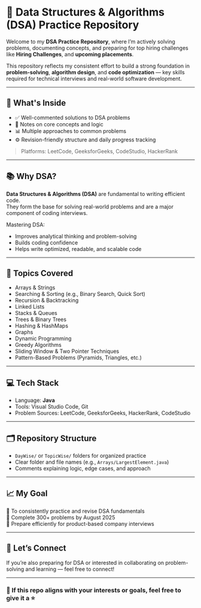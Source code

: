 # 📘 Data Structures & Algorithms (DSA) Practice Repository

Welcome to my **DSA Practice Repository**, where I’m actively solving problems, documenting concepts, and preparing for top hiring challenges like **Hiring Challenges**, and **upcoming placements**.

This repository reflects my consistent effort to build a strong foundation in **problem-solving**, **algorithm design**, and **code optimization** — key skills required for technical interviews and real-world software development.

---

## 📌 What's Inside

- ✅ Well-commented solutions to DSA problems
- 🧠 Notes on core concepts and logic
- 📊 Multiple approaches to common problems
- ⚙️ Revision-friendly structure and daily progress tracking

> Platforms: LeetCode, GeeksforGeeks, CodeStudio, HackerRank

---

## 📚 Why DSA?

**Data Structures & Algorithms (DSA)** are fundamental to writing efficient code.  
They form the base for solving real-world problems and are a major component of coding interviews.

Mastering DSA:

- Improves analytical thinking and problem-solving
- Builds coding confidence
- Helps write optimized, readable, and scalable code

---

## 🧭 Topics Covered

- Arrays & Strings
- Searching & Sorting (e.g., Binary Search, Quick Sort)
- Recursion & Backtracking
- Linked Lists
- Stacks & Queues
- Trees & Binary Trees
- Hashing & HashMaps
- Graphs
- Dynamic Programming
- Greedy Algorithms
- Sliding Window & Two Pointer Techniques
- Pattern-Based Problems (Pyramids, Triangles, etc.)

---

## 💻 Tech Stack

- Language: **Java**
- Tools: Visual Studio Code, Git
- Problem Sources: LeetCode, GeeksforGeeks, HackerRank, CodeStudio

---

## 🗂️ Repository Structure

- `DayWise/` or `TopicWise/` folders for organized practice
- Clear folder and file names (e.g., `Arrays/LargestElement.java`)
- Comments explaining logic, edge cases, and approach

---

## 📈 My Goal

🎯 To consistently practice and revise DSA fundamentals  
📅 Complete 300+ problems by August 2025  
🎯 Prepare efficiently for product-based company interviews

---

## 🤝 Let’s Connect

If you’re also preparing for DSA or interested in collaborating on problem-solving and learning — feel free to connect!

---

### 🌟 If this repo aligns with your interests or goals, feel free to give it a ⭐
